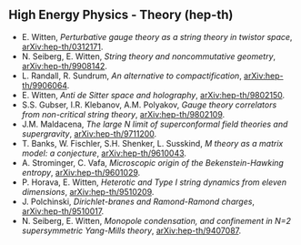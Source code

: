 ## High Energy Physics - Theory (hep-th)
* E. Witten, *Perturbative gauge theory as a string theory in twistor space*, [arXiv:hep-th/0312171](http://arxitics.com/articles/hep-th/0312171).
* N. Seiberg, E. Witten, *String theory and noncommutative geometry*, [arXiv:hep-th/9908142](http://arxitics.com/articles/hep-th/9908142).
* L. Randall, R. Sundrum, *An alternative to compactification*, [arXiv:hep-th/9906064](http://arxitics.com/articles/hep-th/9906064).
* E. Witten, *Anti de Sitter space and holography*, [arXiv:hep-th/9802150](http://arxitics.com/articles/hep-th/9802150).
* S.S. Gubser, I.R. Klebanov, A.M. Polyakov,
 *Gauge theory correlators from non-critical string theory*, [arXiv:hep-th/9802109](http://arxitics.com/articles/hep-th/9802109).
* J.M. Maldacena, *The large N limit of superconformal field theories and supergravity*, [arXiv:hep-th/9711200](http://arxitics.com/articles/hep-th/9711200).
* T. Banks, W. Fischler, S.H. Shenker, L. Susskind, *M theory as a matrix model: a conjecture*, [arXiv:hep-th/9610043](http://arxitics.com/articles/hep-th/9610043).
* A. Strominger, C. Vafa, *Microscopic origin of the Bekenstein-Hawking entropy*, [arXiv:hep-th/9601029](http://arxitics.com/articles/hep-th/9601029).
* P. Horava, E. Witten, *Heterotic and Type I string dynamics from eleven dimensions*, [arXiv:hep-th/9510209](http://arxitics.com/articles/hep-th/9510209).
* J. Polchinski, *Dirichlet-branes and Ramond-Ramond charges*, [arXiv:hep-th/9510017](http://arxitics.com/articles/hep-th/9510017).
* N. Seiberg, E. Witten, *Monopole condensation, and confinement in N=2 supersymmetric Yang-Mills theory*, [arXiv:hep-th/9407087](http://arxitics.com/articles/hep-th/9407087).
